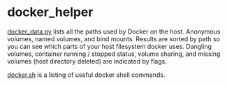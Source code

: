 # docker_helper

[docker_data.py](./docker_data.py) lists all the paths used by Docker on the
host.  Anonymous volumes, named volumes, and bind mounts.  Results are sorted
by path so you can see which parts of your host filesystem docker uses.
Dangling volumes, container running / stopped status, volume sharing, and
missing volumes (host directory deleted) are indicated by flags.

[docker.sh](./docker.sh) is a listing of useful docker shell commands.


